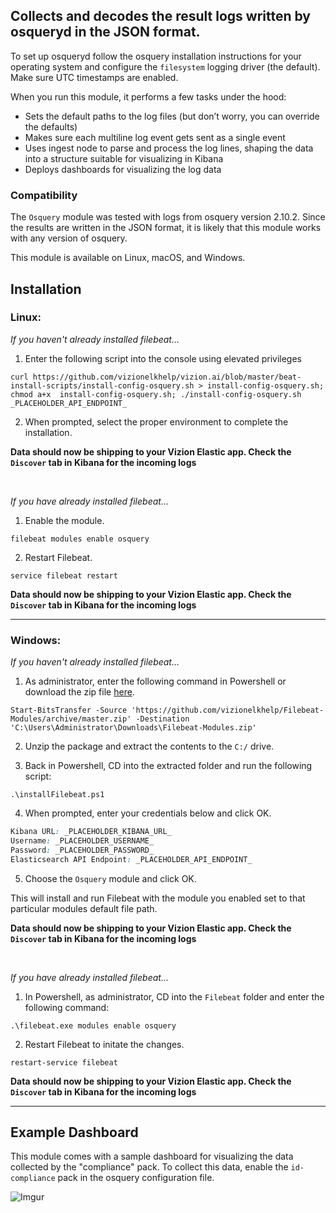 ## Collects and decodes the result logs written by osqueryd in the JSON format.

To set up osqueryd follow the osquery installation instructions for your operating system and configure the ```filesystem``` logging driver (the default). Make sure UTC timestamps are enabled.

When you run this module, it performs a few tasks under the hood:

- Sets the default paths to the log files (but don’t worry, you can override the defaults)
- Makes sure each multiline log event gets sent as a single event
- Uses ingest node to parse and process the log lines, shaping the data into a structure suitable for visualizing in Kibana
- Deploys dashboards for visualizing the log data

### Compatibility

The ```Osquery``` module was tested with logs from osquery version 2.10.2. Since the results are written in the JSON format, it is likely that this module works with any version of osquery.

This module is available on Linux, macOS, and Windows.

## Installation

### Linux:

<i>If you haven't already installed filebeat...</i>

1) Enter the following script into the console using elevated privileges

```
curl https://github.com/vizionelkhelp/vizion.ai/blob/master/beat-install-scripts/install-config-osquery.sh > install-config-osquery.sh; chmod a+x  install-config-osquery.sh; ./install-config-osquery.sh _PLACEHOLDER_API_ENDPOINT_
```

2) When prompted, select the proper environment to complete the installation.

**Data should now be shipping to your Vizion Elastic app. Check the ```Discover``` tab in Kibana for the incoming logs**

<br>

<i>If you have already installed filebeat...</i>

1) Enable the module.

```
filebeat modules enable osquery 
```

2) Restart Filebeat.

```
service filebeat restart
```

**Data should now be shipping to your Vizion Elastic app. Check the ```Discover``` tab in Kibana for the incoming logs**

<hr>

### Windows:

<i>If you haven't already installed filebeat...</i>

1) As administrator, enter the following command in Powershell or download the zip file [here](https://github.com/vizionelkhelp/Filebeat-Modules/archive/master.zip).

```
Start-BitsTransfer -Source 'https://github.com/vizionelkhelp/Filebeat-Modules/archive/master.zip' -Destination 'C:\Users\Administrator\Downloads\Filebeat-Modules.zip'
```

2) Unzip the package and extract the contents to the `C:/` drive.

3) Back in Powershell, CD into the extracted folder and run the following script:

```
.\installFilebeat.ps1
```

4) When prompted, enter your credentials below and click OK.

```css
Kibana URL: _PLACEHOLDER_KIBANA_URL_
Username: _PLACEHOLDER_USERNAME_
Password: _PLACEHOLDER_PASSWORD_
Elasticsearch API Endpoint: _PLACEHOLDER_API_ENDPOINT_
```

5) Choose the ```Osquery``` module and click OK.

This will install and run Filebeat with the module you enabled set to that particular modules default file path.

**Data should now be shipping to your Vizion Elastic app. Check the ```Discover``` tab in Kibana for the incoming logs**

<br>


<i>If you have already installed filebeat...</i>

1) In Powershell, as administrator, CD into the ```Filebeat``` folder and enter the following command:

```
.\filebeat.exe modules enable osquery
```

2) Restart Filebeat to initate the changes.

```
restart-service filebeat
```

**Data should now be shipping to your Vizion Elastic app. Check the ```Discover``` tab in Kibana for the incoming logs**

<hr>

## Example Dashboard

This module comes with a sample dashboard for visualizing the data collected by the "compliance" pack. To collect this data, enable the ```id-compliance``` pack in the osquery configuration file.

![Imgur](https://imgur.com/Ucf357R.png)
